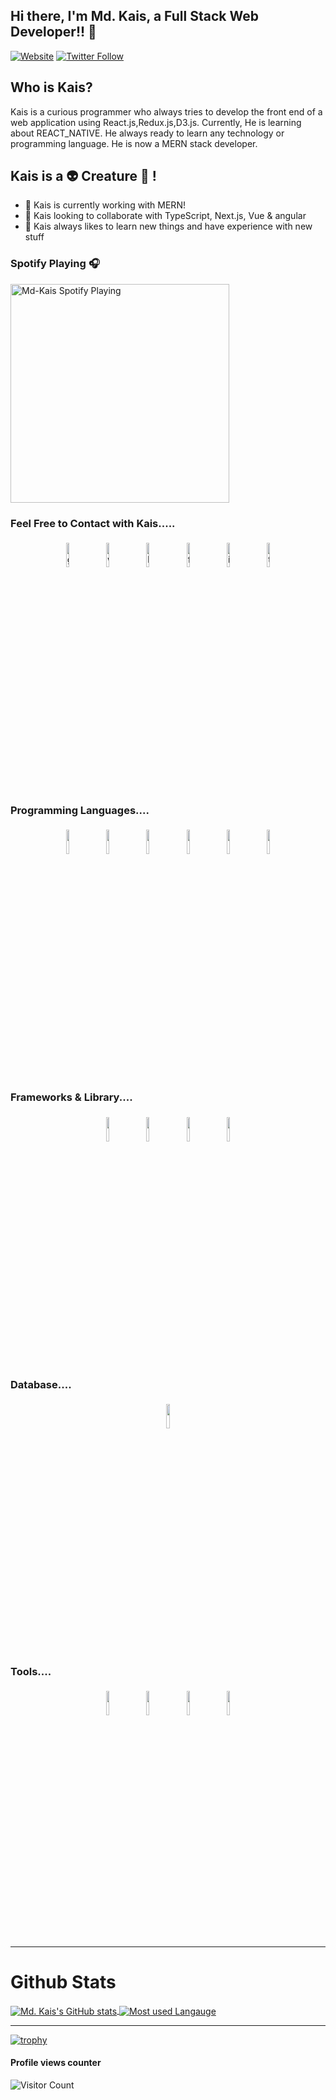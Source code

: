 
## Hi there, I'm Md. Kais, a Full Stack Web Developer!! 👋 
[![Website](https://img.shields.io/website?label=braindeath.com&style=for-the-badge&url=https%3A%2F%2Fbraindeath.com)](https://mdkais.netlify.app)
[![Twitter Follow](https://img.shields.io/twitter/follow/Md_Kais_?color=1DA1F2&logo=twitter&style=for-the-badge)](https://twitter.com/intent/follow?original_referer=https%3A%2F%2Fgithub.com%2FcodeSTACKr&screen_name=Md_Kais_)

## Who is Kais?
Kais is a curious programmer who always tries to develop the front end of a web application using React.js,Redux.js,D3.js. Currently, He is learning about REACT_NATIVE. He always ready to learn any technology or programming language. He is now a MERN stack developer.

## Kais is a  👽 Creature 🤖 !

- 🔭 Kais is currently working with MERN!
- 👯 Kais looking to collaborate with TypeScript, Next.js, Vue & angular
- 🥅 Kais always likes to learn new things and have experience with new stuff
  
### Spotify Playing 🎧

[<img src="(http://spotify.aio-api.ml/spotify?id=qy9jhr85so9g8pr6zz7aizc6x&theme=wavy&image=true&bars_when_not_listening=true&bg_color=black&title_color=cyan&text_color=cyan)" alt="Md-Kais Spotify Playing" width="350" />](https://open.spotify.com/user/bxpyixj89kmgcjgjzv5keu6fd)
<br/>

### Feel Free to Contact with Kais.....

<p align="center">
	<a href="https://github.com/Md-Kais" target="_blank"><img alt="github" width="10%" style="padding:5px" src="https://img.icons8.com/clouds/100/000000/github.png"/></a>
    <a href="https://mdkais.netlify.app" target="_blank"><img  alt="website" width="10%" style="padding:5px" src="https://img.icons8.com/clouds/100/000000/domain.png"/></a>
	<a href="https://www.linkedin.com/in/md-kais-7a976b1b0/"  target="_blank"><img alt="linkedin" width="10%" style="padding:5px" src="https://img.icons8.com/clouds/100/000000/linkedin.png"/></a>
	<a href="https://www.facebook.com/kais.superb/"  target="_blank"><img alt="facebook" width="10%" style="padding:5px" src="https://img.icons8.com/clouds/100/000000/facebook-new.png"/></a>
	<a href="https://www.instagram.com/ice_in_kais/"  target="_blank"><img alt="instagram" width="10%" style="padding:5px" src="https://img.icons8.com/clouds/100/000000/instagram.png"/></a>
	<a href="https://twitter.com/Md_Kais_"  target="_blank"><img alt="twitter" width="10%" style="padding:5px" src="https://img.icons8.com/clouds/100/000000/twitter.png"/></a>
</p>

<!-- 
# TECHNICAL SKILLS

### Front End (Expert): 
Html, CSS, Bootstrap, Material UI,  JavaScript, TypeScript, ES6, React JS, React Router,D3.js
### Back End: 
Node JS, Express JS, MongoDB, Postman
### Deploy tools: 
Firebase, Heroku, GitHub,  Netlify, 
### Others: 
VS Code, Git, Visual Studio,  Chrome Dev Tools, OOP, Data Structure, SASS
 -->
### Programming Languages....

<p align="center">
	<img width="10%" style="padding:5px" src="https://img.icons8.com/color/144/000000/c-programming.png"/>
	<img width="10%" style="padding:5px" src="https://img.icons8.com/color/144/000000/python.png"/>
	<img width="10%" style="padding:5px" src="https://img.icons8.com/color/144/000000/javascript.png"/>
    <img width="10%" style="padding:5px" src="https://img.icons8.com/color/144/000000/typescript.png"/>
  <img width="10%" style="padding:5px" src="https://img.icons8.com/color/144/000000/nodejs.png"/>
  <img width="10%" style="padding:5px" src="https://img.icons8.com/color/144/000000/c-plus-plus-logo.png"/>
</p>

### Frameworks & Library....
<p align="center">
	<img width="10%" style="padding:5px" src="https://img.icons8.com/color/144/000000/bootstrap.png"/>
	<img width="10%" style="padding:5px"  src="https://img.icons8.com/color/144/000000/react-native.png"/>
	<img width="10%" style="padding:5px" src="https://img.icons8.com/color/144/000000/material-ui.png"/>
    <img width="10%" style="padding:5px" src="https://img.icons8.com/color/144/000000/vue-js.png"/>
</p>

### Database....
<p align="center">
	<img width="10%" style="padding:5px" src="https://img.icons8.com/color/144/000000/mongodb.png"/>
</p>

### Tools....
<p align="center">
	<img width="10%" style="padding:5px" src="https://img.icons8.com/nolan/144/github.png"/>
	<img width="10%" style="padding:5px" src="https://img.icons8.com/ios/144/000000/gitlab.png"/>
	<img width="10%" style="padding:5px" src="https://img.icons8.com/nolan/144/heroku.png"/>
    <img width="10%" style="padding:5px"  src="https://img.icons8.com/color/144/000000/firebase.png"/>
</p>

---

<!-- <a href="https://github.com/anuraghazra/github-readme-stats">
  <img align="center" src="https://github-readme-stats.anuraghazra1.vercel.app/api?username=anuraghazra&show_icons=true&include_all_commits=true&theme=material-palenight" alt="Anurag's github stats" />
</a>
<a href="https://github.com/anuraghazra/github-readme-stats">
  <!-- Change the `github-readme-stats.anuraghazra1.vercel.app` to `github-readme-stats.vercel.app`  -->
  <!-- <img align="center" src="https://github-readme-stats.anuraghazra1.vercel.app/api/top-langs/?username=anuraghazra&layout=compact&theme=material-palenight" />
</a> --> 

# Github Stats
<a href="https://mdkais.netlify.app" target="_blank">
  <img align="center" src="https://github-readme-stats.anuraghazra1.vercel.app/api?username=Md-Kais&count_private=true&show_icons=true&theme=radical"   alt="Md. Kais's GitHub stats" />
</a>
<a href="https://mdkais.netlify.app" target="_blank">
  <img align="center" src="https://github-readme-stats.anuraghazra1.vercel.app/api/top-langs/?username=Md-Kais&layout=compact&theme=radical" alt="Most used Langauge" />
</a>

---
[![trophy](https://github-profile-trophy.vercel.app/?username=Md-Kais)](https://github.com/Md-Kais/github-profile-trophy)

#### Profile views counter
![Visitor Count](https://profile-counter.glitch.me/{Md-Kais}/count.svg)

